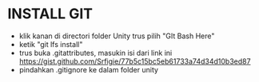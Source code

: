 # INSTALL GIT
- klik kanan di directori folder Unity trus pilih "GIt Bash Here"
- ketik "git lfs install"
- trus buka .gitattributes, masukin isi dari link ini https://gist.github.com/Srfigie/77b5c15bc5eb61733a74d34d10b3ed87
- pindahkan .gitignore ke dalam folder unity
